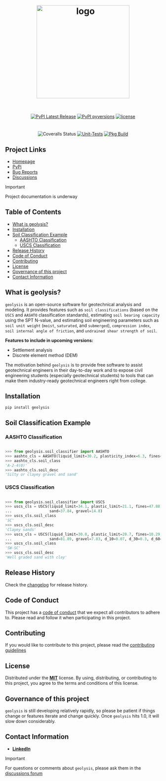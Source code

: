 [code_of_conduct_url]: https://github.com/patrickboateng/geolysis/blob/main/CODE_OF_CONDUCT.md/
[contributing_url]: https://github.com/patrickboateng/geolysis/blob/main/docs/CONTRIBUTING.md#how-to-contribute
[changelog_url]: https://github.com/patrickboateng/geolysis/blob/main/CHANGELOG.md
[license_url]: https://github.com/patrickboateng/geolysis/blob/main/LICENSE.txt

<h1 align="center">
<img src="https://raw.githubusercontent.com/patrickboateng/geolysis/main/docs/source/_static/geolysis_logo.png" alt="logo" width="300">
</h1><br>

<div align="center">

[![PyPI Latest Release](https://img.shields.io/pypi/v/geolysis?style=flat&logo=pypi)](https://pypi.org/project/geolysis/)
[![PyPI pyversions](https://img.shields.io/pypi/pyversions/geolysis.svg?logo=python&style=flat)](https://pypi.python.org/pypi/geolysis/)
[![license](https://img.shields.io/pypi/l/geolysis?style=flat&logo=opensourceinitiative)](https://opensource.org/license/mit/)

#

![Coveralls Status](https://img.shields.io/coverallsCoverage/github/patrickboateng/geolysis?logo=coveralls)
[![Unit-Tests](https://github.com/patrickboateng/geolysis/actions/workflows/unit-tests.yml/badge.svg)](https://github.com/patrickboateng/geolysis/actions/workflows/unit-tests.yml)
[![Pkg Build](https://github.com/patrickboateng/geolysis/actions/workflows/pkg_build.yml/badge.svg)](https://github.com/patrickboateng/geolysis/actions/workflows/pkg_build.yml)

</div>

## Project Links

<!-- - [Documentation](/docs) -->

- [Homepage](https://github.com/patrickboateng/geolysis)
- [PyPi](https://pypi.org/project/geolysis/)
- [Bug Reports](https://github.com/patrickboateng/geolysis/issues)
- [Discussions](https://github.com/patrickboateng/geolysis/discussions)

> [!IMPORTANT]
> Project documentation is underway

## Table of Contents

- [What is geolysis?](#what-is-geolysis)
- [Installation](#installation)
- [Soil Classification Example](#soil-classification-example)
  - [AASHTO Classification](#aashto-classification)
  - [USCS Classification](#uscs-classification)
- [Release History](#release-history)
- [Code of Conduct](#code-of-conduct)
- [Contributing](#contributing)
- [License](#license)
- [Governance of this project](#governance-of-this-project)
- [Contact Information](#contact-information)

## What is geolysis?

`geolysis` is an open-source software for geotechnical analysis
and modeling. It provides features such as `soil classifications`
(based on the `USCS` and `AASHTO` classification standards),
estimating `soil bearing capacity` using the SPT N-value, and
estimating soil engineering parameters such as `soil unit weight`
(`moist`, `saturated`, and `submerged`), `compression index`,
`soil internal angle of friction`, and `undrained shear strength of soil`.

**Features to include in upcoming versions:**

- Settlement analysis
- Discrete element method (DEM)

The motivation behind `geolysis` is to provide free software
to assist geotechnical engineers in their day-to-day work and
to expose civil engineering students (especially geotechnical
students) to tools that can make them industry-ready geotechnical
engineers right from college.

## Installation

```shell
pip install geolysis
```

## Soil Classification Example

### AASHTO Classification

```python

>>> from geolysis.soil_classifier import AASHTO
>>> aashto_cls = AASHTO(liquid_limit=30.2, plasticity_index=6.3, fines=11.18)
>>> aashto_cls.soil_class
'A-2-4(0)'
>>> aashto_cls.soil_desc
'Silty or clayey gravel and sand'

```

### USCS Classification

```python

>>> from geolysis.soil_classifier import USCS
>>> uscs_cls = USCS(liquid_limit=34.1, plastic_limit=21.1, fines=47.88,
...                 sand=37.84, gravel=14.8)
>>> uscs_cls.soil_class
'SC'
>>> uscs_cls.soil_desc
'Clayey sands'
>>> uscs_cls = USCS(liquid_limit=30.8, plastic_limit=20.7, fines=10.29,
...                 sand=81.89, gravel=7.83, d_10=0.07, d_30=0.3, d_60=0.8)
>>> uscs_cls.soil_class
'SW-SC'
>>> uscs_cls.soil_desc
'Well graded sand with clay'

```

## Release History

Check the [changelog][changelog_url] for release history.

## Code of Conduct

This project has a [code of conduct][code_of_conduct_url] that
we expect all contributors to adhere to. Please read and follow
it when participating in this project.

## Contributing

If you would like to contribute to this project, please read
the [contributing guidelines][contributing_url]

## License

Distributed under the [**MIT**][license_url] license. By using,
distributing, or contributing to this project, you agree to the
terms and conditions of this license.

## Governance of this project

`geolysis` is still developing relatively rapidly, so please be
patient if things change or features iterate and change quickly.
Once `geolysis` hits 1.0, it will slow down considerably.

## Contact Information

- [**LinkedIn**](https://linkedin.com/in/patrickboateng/)

> [!IMPORTANT]
> For questions or comments about `geolysis`, please ask them in the
> [discussions forum](https://github.com/patrickboateng/geolysis/discussions)

